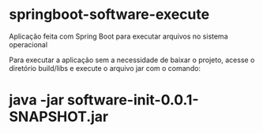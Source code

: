 # springboot-software-execute

Aplicação feita com Spring Boot para executar arquivos no sistema operacional

Para executar a aplicação sem a necessidade de baixar o projeto, acesse o diretório build/libs e execute o arquivo jar com o comando:

# java -jar software-init-0.0.1-SNAPSHOT.jar
